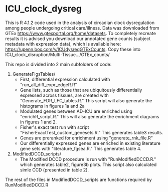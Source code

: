 
# ICU_clock_dysreg

This is R 4.1.2 code used in the analysis of circadian clock dysregulation among people undergoing critical care/illness. Data was downloaded from GTEx https://www.gtexportal.org/home/datasets. To completely recreate results it is advised you download our annotated gene counts (subject metadata with expression data), which is available here: https://upenn.box.com/v/ICUdysregGTExCounts. Copy these into ICU_clock_disruption/Multi-Tissue.../GTEx_counts/

This repo is divided into 2 main subfolders of code:
<ol>
  <li> GenerateFigsTables/
<ul>
  <li>First, differential expression calculated with "run_all_diff_expr_edgeR.R"</li>
  <li>Gene lists, such as those that are ubiquitously differentially expressed across tissues, are created with "Generate_FDR_LFC_tables.R." This script will also generate the histograms in figures 1a and 2a</li>
  <li>Modulated genes between AD-ICU are enriched using "enrichR_script.R." This will also generate the enrichment diagrams in figures 1 and 2.</li>
  <li>Fisher's exact test run with script "FisherExactTest_custom_genesets.R." This generates table3 results.</li>
  <li>Genes are preranked for enrichment using "generate_rnk_file.R"</li>
  <li>Our differentially expressed genes are enriched in existing literature gene sets with "literature_fgsea.R." This generates table 4.</li>
</ul>
  <li> ModifiedDCCD_scripts/
<ul>  
  <li>The Modified DCCD procedure is run with "RunModifiedDCCD.R." which generates table2, figure3b plots. This script also calculated simle CCD (presented in table 2).</li>
 
</ul>
  </ol>
 The rest of the files in ModifiedDCCD_scripts are functions required by RunModifiedDCCD.R
